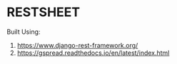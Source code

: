 RESTSHEET
=========

Built Using:
1. https://www.django-rest-framework.org/
2. https://gspread.readthedocs.io/en/latest/index.html

